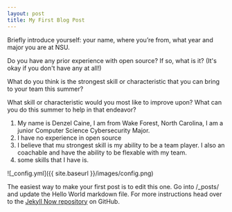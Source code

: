 ```yaml
---
layout: post
title: My First Blog Post
---
```


Briefly introduce yourself: your name, where you’re from, what year and major you are at NSU.

Do you have any prior experience with open source? If so, what is it? (It's okay if you don't have any at all!)

What do you think is the strongest skill or characteristic that you can bring to your team this summer?

What skill or characteristic would you most like to improve upon? What can you do this summer to help in that endeavor?

1. My name is Denzel Caine, I am from Wake Forest, North Carolina, I am a junior Computer Science Cybersecurity Major.
2. I have no experience in open source
3. I believe that mu strongest skill is my ability to be a team player. I also an coachable and have the ability to be flexable with my team.
4. some skills that I have is.


![_config.yml]({{ site.baseurl }}/images/config.png)

The easiest way to make your first post is to edit this one. Go into /_posts/ and update the Hello World markdown file. For more instructions head over to the [Jekyll Now repository](https://github.com/barryclark/jekyll-now) on GitHub.
